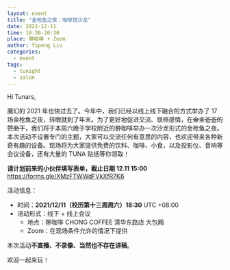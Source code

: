 ```yaml
---
layout: event
title: "金枪鱼之夜：咖啡馆沙龙"
date: 2021-12-11
time: 18:30-20:30
place: 翀咖啡 + Zoom
author: Yipeng Liu
categories:
  - event
tags:
  - tunight
  - salon
---
```


Hi Tunars,

魔幻的 2021 年也快过去了。今年中，我们已经以线上线下融合的方式举办了 17 场金枪鱼之夜，转眼就到了年末。为了更好地促进交流、联络感情，<del>在金主爸爸的赞助下</del>，我们将于本周六晚于学校附近的翀咖啡举办一次沙龙形式的金枪鱼之夜。本次活动不设置专门的主题，大家可以交流任何有意思的内容，也欢迎带来各种新奇有趣的设备。现场将为大家提供免费的饮料、咖啡、小食，以及投影仪、音响等会议设备，还有大量的 TUNA 贴纸等你领取！

**请计划前来的小伙伴填写表单，截止日期 12.11 15:00**
https://forms.gle/XMzFTWWdFVkXfR7K6

活动信息：

* 时间：**2021/12/11（校历第十三周周六）18:30** UTC +08:00
* 活动形式：线下 + 线上会议
  * 地点：翀咖啡 CHONG COFFEE 清华东路店 大包厢
  * Zoom：在现场条件允许的情况下提供

本次活动**不直播、不录像、当然也不存在讲稿**。

欢迎一起来玩！
